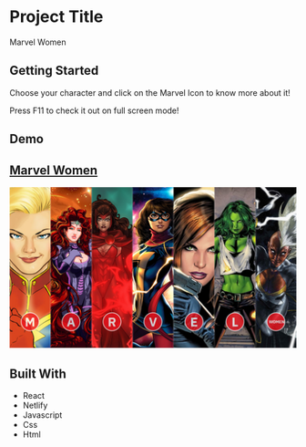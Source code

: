 # Project Title

Marvel Women

## Getting Started

Choose your character and click on the Marvel Icon to know more about it!

Press F11 to check it out on full screen mode!

## Demo

## [Marvel Women](https://brave-stallman-87a7d1.netlify.com/)

![Marvel Women](/src/images/marvel.jpg?raw=true "Marvel")

## Built With

* React
* Netlify
* Javascript
* Css
* Html
